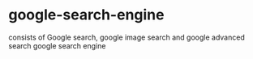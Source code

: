 # google-search-engine
consists of Google search, google image search and google advanced search
google search engine
